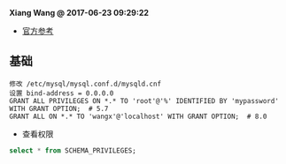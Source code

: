 **Xiang Wang @ 2017-06-23 09:29:22**

* [官方参考](https://dev.mysql.com/doc/refman/8.0/en/)

## 基础

```
修改 /etc/mysql/mysql.conf.d/mysqld.cnf
设置 bind-address = 0.0.0.0
GRANT ALL PRIVILEGES ON *.* TO 'root'@'%' IDENTIFIED BY 'mypassword' WITH GRANT OPTION;  # 5.7
GRANT ALL ON *.* TO 'wangx'@'localhost' WITH GRANT OPTION;  # 8.0
```

* 查看权限
```sql
select * from SCHEMA_PRIVILEGES;
```
